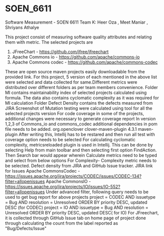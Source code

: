 # SOEN_6611
Software Measurement - SOEN 6611
Team K:
Heer Oza	,
Meet Maniar	,
Shriyans Athalye	

This project consist of measuring software quality attributes and relating them with metric.
The selected projects are
1) JFreeChart - https://github.com/jfree/jfreechart
2) Apache Commons io - https://github.com/apache/commons-io
3) Apache Commons codec - https://github.com/apache/commons-codec

These are open source maven projects easily downloadable from the provided link. For this project, 5 version of each mentioned in the above list were selected and data collected for same.Different metrics were distributed over different folders as per team members convenience.
Folder MI contains maintainability index of selected projects calculated using formula. The data also contains cyclomatic complexity as it was required for MI calculation
Folder Defect Density contains the defects measured from JIRA 
Screenshot of Mutation testing were calculated using tool for all the selected projects version
For code coverage in some of the projects, additional changes were necessary to generate coverage report
In version 1,2,3 of Commons_io and commons_codec additional dependencies in pom file needs to be added.
  <dependency>
        <groupId>org.openclover</groupId>
        <artifactId>clover-maven-plugin</artifactId>
        <version>4.3.1</version>
        <type>maven-plugin</type>
    </dependency>
After writing this, Intellij has to be restared and then run all test with coverage option needs to be selected
For calculating cyclomatic complexity, metricsreloaded plugin is used in Intellij. This can be done by selecting Help from main toolbar and then selecting first option FindAction.
Then Search bar would appear wherein Calculate metrics need to be typed and select from below options
For Complexity- Complexity metric needs to be selected.
Defect density from JIRA and GitHub Issue tracker.
JIRA link for Issues
Apache CommonsCodec - https://issues.apache.org/jira/projects/CODEC/issues/CODEC-134?filter=allopenissues
Apache CommonsIO - https://issues.apache.org/jira/projects/IO/issues/IO-552?filter=allopenissues
Under advanced filter, following query needs to be used to get bug report for above projects
project = CODEC AND issuetype = Bug AND resolution = Unresolved ORDER BY priority DESC, updated DESC (for CODEC)
project = IO AND issuetype = Bug AND resolution = Unresolved ORDER BY priority DESC, updated DESC( for IO)
For JFreechart, it is collected through GitHub Issue tab on home page of project done through calculating the count from the label reported as "Bug/Defects/Issue"

